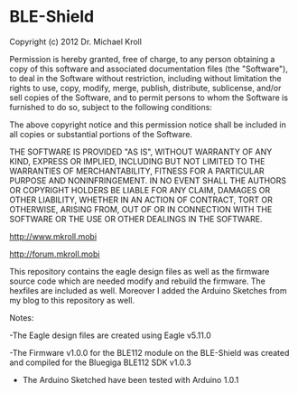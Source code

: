 BLE-Shield
==========

Copyright (c) 2012 Dr. Michael Kroll

Permission is hereby granted, free of charge, to any person obtaining a copy of this 
software and associated documentation files (the "Software"), to deal in the Software 
without restriction, including without limitation the rights to use, copy, modify, merge, 
publish, distribute, sublicense, and/or sell copies of the Software, and to permit persons 
to whom the Software is furnished to do so, subject to the following conditions:

The above copyright notice and this permission notice shall be included in all copies or 
substantial portions of the Software.

THE SOFTWARE IS PROVIDED "AS IS", WITHOUT WARRANTY OF ANY KIND, EXPRESS OR IMPLIED, 
INCLUDING BUT NOT LIMITED TO THE WARRANTIES OF MERCHANTABILITY, FITNESS FOR A PARTICULAR 
PURPOSE AND NONINFRINGEMENT. IN NO EVENT SHALL THE AUTHORS OR COPYRIGHT HOLDERS BE LIABLE 
FOR ANY CLAIM, DAMAGES OR OTHER LIABILITY, WHETHER IN AN ACTION OF CONTRACT, TORT OR OTHERWISE, 
ARISING FROM, OUT OF OR IN CONNECTION WITH THE SOFTWARE OR THE USE OR OTHER DEALINGS IN THE SOFTWARE.

http://www.mkroll.mobi

http://forum.mkroll.mobi

This repository contains the eagle design files as well as the firmware source code
which are needed modify and rebuild the firmware. The hexfiles are included as well.
Moreover I added the Arduino Sketches from my blog to this repository as well.

Notes:

-The Eagle design files are created using Eagle v5.11.0

-The Firmware v1.0.0 for the BLE112 module on the BLE-Shield was created and compiled for the Bluegiga BLE112 SDK v1.0.3

- The Arduino Sketched have been tested with Arduino 1.0.1